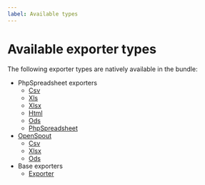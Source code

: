 ```yaml
---
label: Available types
---
```


# Available exporter types

The following exporter types are natively available in the bundle:

- PhpSpreadsheet exporters
    - [Csv](types/php-spreadsheet/csv.md)
    - [Xls](types/php-spreadsheet/xls.md)
    - [Xlsx](types/php-spreadsheet/xlsx.md)
    - [Html](types/php-spreadsheet/html.md)
    - [Ods](types/php-spreadsheet/ods.md)
    - [PhpSpreadsheet](types/php-spreadsheet/php-spreadsheet.md)
- [OpenSpout](https://github.com/openspout/openspout)
    - [Csv](types/open-spout/csv.md)
    - [Xlsx](types/open-spout/xlsx.md)
    - [Ods](types/open-spout/ods.md)
- Base exporters
    - [Exporter](types/exporter.md)